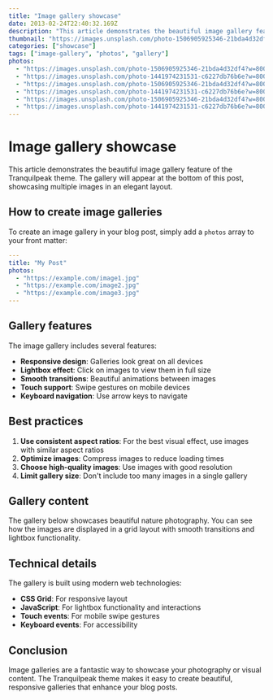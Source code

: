 ```yaml
---
title: "Image gallery showcase"
date: 2013-02-24T22:40:32.169Z
description: "This article demonstrates the beautiful image gallery feature of the Tranquilpeak theme"
thumbnail: "https://images.unsplash.com/photo-1506905925346-21bda4d32df4?w=800&h=600&fit=crop"
categories: ["showcase"]
tags: ["image-gallery", "photos", "gallery"]
photos:
  - "https://images.unsplash.com/photo-1506905925346-21bda4d32df4?w=800&h=600&fit=crop"
  - "https://images.unsplash.com/photo-1441974231531-c6227db76b6e?w=800&h=600&fit=crop"
  - "https://images.unsplash.com/photo-1506905925346-21bda4d32df4?w=800&h=600&fit=crop"
  - "https://images.unsplash.com/photo-1441974231531-c6227db76b6e?w=800&h=600&fit=crop"
  - "https://images.unsplash.com/photo-1506905925346-21bda4d32df4?w=800&h=600&fit=crop"
  - "https://images.unsplash.com/photo-1441974231531-c6227db76b6e?w=800&h=600&fit=crop"
---
```


# Image gallery showcase

This article demonstrates the beautiful image gallery feature of the Tranquilpeak theme. The gallery will appear at the bottom of this post, showcasing multiple images in an elegant layout.

## How to create image galleries

To create an image gallery in your blog post, simply add a `photos` array to your front matter:

```yaml
---
title: "My Post"
photos:
  - "https://example.com/image1.jpg"
  - "https://example.com/image2.jpg"
  - "https://example.com/image3.jpg"
---
```

## Gallery features

The image gallery includes several features:

- **Responsive design**: Galleries look great on all devices
- **Lightbox effect**: Click on images to view them in full size
- **Smooth transitions**: Beautiful animations between images
- **Touch support**: Swipe gestures on mobile devices
- **Keyboard navigation**: Use arrow keys to navigate

## Best practices

1. **Use consistent aspect ratios**: For the best visual effect, use images with similar aspect ratios
2. **Optimize images**: Compress images to reduce loading times
3. **Choose high-quality images**: Use images with good resolution
4. **Limit gallery size**: Don't include too many images in a single gallery

## Gallery content

The gallery below showcases beautiful nature photography. You can see how the images are displayed in a grid layout with smooth transitions and lightbox functionality.

## Technical details

The gallery is built using modern web technologies:

- **CSS Grid**: For responsive layout
- **JavaScript**: For lightbox functionality and interactions
- **Touch events**: For mobile swipe gestures
- **Keyboard events**: For accessibility

## Conclusion

Image galleries are a fantastic way to showcase your photography or visual content. The Tranquilpeak theme makes it easy to create beautiful, responsive galleries that enhance your blog posts. 